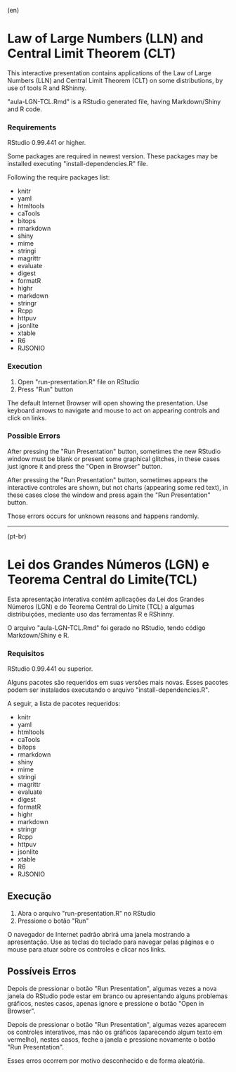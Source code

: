 (en)
# Law of Large Numbers (LLN) and Central Limit Theorem (CLT)

This interactive presentation contains applications of the Law of Large Numbers (LLN) and Central Limit Theorem (CLT) on some distributions, by use of tools R and RShinny.

"aula-LGN-TCL.Rmd" is a RStudio generated file, having Markdown/Shiny and R code.

### Requirements

RStudio 0.99.441 or higher.

Some packages are required in newest version. These packages may be installed executing "install-dependencies.R" file.

Following the require packages list:

- knitr
- yaml
- htmltools
- caTools
- bitops
- rmarkdown
- shiny
- mime
- stringi
- magrittr
- evaluate
- digest
- formatR
- highr
- markdown
- stringr
- Rcpp
- httpuv
- jsonlite
- xtable
- R6
- RJSONIO



### Execution

1. Open "run-presentation.R" file on RStudio
2. Press "Run" button

The default Internet Browser will open showing the presentation. Use keyboard arrows to navigate and mouse to act on appearing controls and click on links.

### Possible Errors

After pressing the "Run Presentation" button, sometimes the new RStudio window must be blank or present some graphical glitches, in these cases just ignore it and press the "Open in Browser" button.

After pressing the "Run Presentation" button, sometimes appears the interactive controles are shown, but not charts (appearing some red text), in these cases close the window and press again the "Run Presentation" button.

Those errors occurs for unknown reasons and happens randomly.

--------------------------------------------------------------------------------------------------------------------
(pt-br)

# Lei dos Grandes Números (LGN) e Teorema Central do Limite(TCL)

Esta apresentação interativa contém aplicações da Lei dos Grandes Números (LGN) e do Teorema Central do Limite (TCL) a algumas distribuições, mediante uso das ferramentas R e RShinny.

O arquivo "aula-LGN-TCL.Rmd" foi gerado no RStudio, tendo código Markdown/Shiny e R.

### Requisitos

RStudio 0.99.441 ou superior.

Alguns pacotes são requeridos em suas versões mais novas. Esses pacotes podem ser instalados executando o arquivo "install-dependencies.R".

A seguir, a lista de pacotes requeridos:

- knitr
- yaml
- htmltools
- caTools
- bitops
- rmarkdown
- shiny
- mime
- stringi
- magrittr
- evaluate
- digest
- formatR
- highr
- markdown
- stringr
- Rcpp
- httpuv
- jsonlite
- xtable
- R6
- RJSONIO


## Execução

1. Abra o arquivo "run-presentation.R" no RStudio
2. Pressione o botão "Run"

O navegador de Internet padrão abrirá uma janela mostrando a apresentação. Use as teclas do teclado para navegar pelas páginas e o mouse para atuar sobre os controles e clicar nos links.

## Possíveis Erros

Depois de pressionar o botão "Run Presentation", algumas vezes a nova janela do RStudio pode estar em branco ou apresentando alguns problemas gráficos, nestes casos, apenas ignore e pressione o botão "Open in Browser".

Depois de pressionar o botão "Run Presentation", algumas vezes aparecem os controles interativos, mas não os gráficos (aparecendo algum texto em vermelho), nestes casos, feche a janela e pressione novamente o botão "Run Presentation".

Esses erros ocorrem por motivo desconhecido e de forma aleatória.

